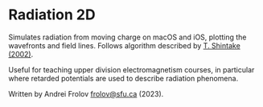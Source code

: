 # Radiation 2D
Simulates radiation from moving charge on macOS and iOS, plotting the wavefronts and field lines. Follows algorithm described by [T. Shintake (2002)](https://accelconf.web.cern.ch/l02/papers/TH426.pdf).

Useful for teaching upper division electromagnetism courses, in particular where retarded potentials are used to describe radiation phenomena.

Written by Andrei Frolov <frolov@sfu.ca> (2023).
